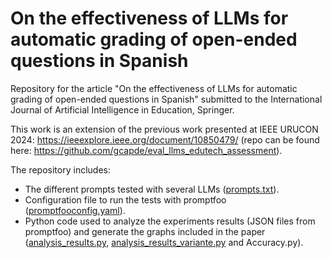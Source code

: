 # On the effectiveness of LLMs for automatic grading of open-ended questions in Spanish
Repository for the article "On the effectiveness of LLMs for automatic grading of open-ended questions in Spanish" submitted to the International Journal of Artificial Intelligence in Education, Springer.

This work is an extension of the previous work presented at IEEE URUCON 2024: https://ieeexplore.ieee.org/document/10850479/ (repo can be found here: https://github.com/gcapde/eval_llms_edutech_assessment).


The repository includes:

* The different prompts tested with several LLMs ([prompts.txt](https://github.com/gcapde/eval_LLMs_grading_Spanish/blob/main/prompts.txt)).
* Configuration file to run the tests with promptfoo ([promptfooconfig.yaml](https://github.com/gcapde/eval_LLMs_grading_Spanish/blob/main/promptfooconfig.yaml)).
* Python code used to analyze the experiments results (JSON files from promptfoo) and generate the graphs included in the paper ([analysis_results.py](https://github.com/gcapde/eval_LLMs_grading_Spanish/blob/main/analysis_results.py), [analysis_results_variante.py](https://github.com/gcapde/eval_LLMs_grading_Spanish/blob/main/analysis_results_variante.py) and Accuracy.py).
